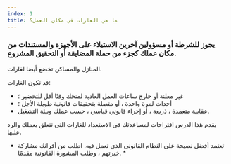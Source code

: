 ```yaml
---
index: 1
title: ما هي الغارات في مكان العمل؟
---
```

### يجوز للشرطة أو مسؤولين آخرين الاستيلاء على الأجهزة والمستندات من مكان عملك كجزء من حملة المضايقة أو التحقيق المشروع.

المنازل والمساكن تخضع أيضا لغارات.

قد تكون الغارات:

* غير معلنة أو خارج ساعات العمل العادية لمنحك وقتًا أقل للتحضير ؛
* أحداث لمرة واحدة ، أو متصلة بتحقيقات قانونية طويلة الأجل ؛
* عقابية متعمدة ، ذريعة ، أو إجراء قانوني قياسي ، حسب عملك وبيئة التشغيل.

يقدم هذا الدرس اقتراحات لمساعدتك في الاستعداد للغارات التي تتعلق بعملك والرد عليها.

* تعتمد أفضل نصيحة على النظام القانوني الذي تعمل فيه. اطلب من أقرانك مشاركة خبرتهم ، وطلب المشورة القانونية مقدمًا. *